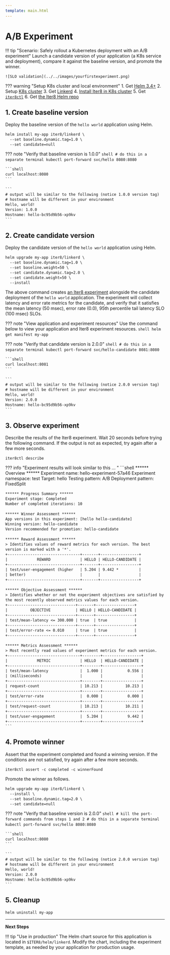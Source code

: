 ```yaml
---
template: main.html
---
```


# A/B Experiment

!!! tip "Scenario: Safely rollout a Kubernetes deployment with an A/B experiment"
    Launch a candidate version of your application (a K8s service and deployment), compare it against the baseline version, and promote the winner.
    
    ![SLO validation](../../images/yourfirstexperiment.png)

??? warning "Setup K8s cluster and local environment"
    1. Get [Helm 3.4+](https://helm.sh/docs/intro/install/) 
    2. Setup [K8s cluster](../../getting-started/setup-for-tutorials.md#local-kubernetes-cluster)
    3. Get [Linkerd](setup-for-tutorials.md)
    4. [Install Iter8 in K8s cluster](../../getting-started/install.md)
    5. Get [`iter8ctl`](../../getting-started/install.md#install-iter8ctl)
    6. Get [the Iter8 Helm repo](../../getting-started/setup-for-tutorials.md#iter8-helm-repo)

## 1. Create baseline version
Deploy the baseline version of the `hello world` application using Helm.

```shell
helm install my-app iter8/linkerd \
  --set baseline.dynamic.tag=1.0 \
  --set candidate=null  
```

??? note "Verify that baseline version is 1.0.0"
    ```shell
    # do this in a separate terminal
    kubectl port-forward svc/hello 8080:8080
    ```

    ```shell
    curl localhost:8080
    ```

    ```
    # output will be similar to the following (notice 1.0.0 version tag)
    # hostname will be different in your environment
    Hello, world!
    Version: 1.0.0
    Hostname: hello-bc95d9b56-xp9kv
    ```

<!-- 
```shell
kubectl create deploy hello --image=gcr.io/google-samples/hello-app:1.0
kubectl create svc clusterip hello --tcp=8080
``` 
-->

## 2. Create candidate version
Deploy the candidate version of the `hello world` application using Helm.

```shell
helm upgrade my-app iter8/linkerd \
  --set baseline.dynamic.tag=1.0 \
  --set baseline.weight=50 \
  --set candidate.dynamic.tag=2.0 \
  --set candidate.weight=50 \
  --install  
```

The above command creates [an Iter8 experiment](../../concepts/whatisiter8.md#what-is-an-iter8-experiment) alongside the candidate deployment of the `hello world` application. The experiment will collect latency and error rate metrics for the candidate, and verify that it satisfies the mean latency (50 msec), error rate (0.0), 95th percentile tail latency SLO (100 msec) SLOs.

??? note "View application and experiment resources"
    Use the command below to view your application and Iter8 experiment resources.
    ```shell
    helm get manifest my-app
    ```

??? note "Verify that candidate version is 2.0.0"
    ```shell
    # do this in a separate terminal
    kubectl port-forward svc/hello-candidate 8081:8080
    ```

    ```shell
    curl localhost:8081
    ```

    ```
    # output will be similar to the following (notice 2.0.0 version tag)
    # hostname will be different in your environment
    Hello, world!
    Version: 2.0.0
    Hostname: hello-bc95d9b56-xp9kv
    ```

<!-- 
```shell
kubectl create deploy hello-candidate --image=gcr.io/google-samples/hello-app:2.0
kubectl create svc clusterip hello-candidate --tcp=8080
``` 
-->

## 3. Observe experiment
Describe the results of the Iter8 experiment. Wait 20 seconds before trying the following command. If the output is not as expected, try again after a few more seconds.

```shell
iter8ctl describe
```

??? info "Experiment results will look similar to this ... "
    ```shell
    ****** Overview ******
    Experiment name: hello-experiment-57a46
    Experiment namespace: test
    Target: hello
    Testing pattern: A/B
    Deployment pattern: FixedSplit

    ****** Progress Summary ******
    Experiment stage: Completed
    Number of completed iterations: 10

    ****** Winner Assessment ******
    App versions in this experiment: [hello hello-candidate]
    Winning version: hello-candidate
    Version recommended for promotion: hello-candidate

    ****** Reward Assessment ******
    > Identifies values of reward metrics for each version. The best version is marked with a '*'.
    +--------------------------------+-------+-----------------+
    |             REWARD             | HELLO | HELLO-CANDIDATE |
    +--------------------------------+-------+-----------------+
    | test/user-engagement (higher   | 5.204 | 9.442 *         |
    | better)                        |       |                 |
    +--------------------------------+-------+-----------------+

    ****** Objective Assessment ******
    > Identifies whether or not the experiment objectives are satisfied by the most recently observed metrics values for each version.
    +------------------------------+-------+-----------------+
    |          OBJECTIVE           | HELLO | HELLO-CANDIDATE |
    +------------------------------+-------+-----------------+
    | test/mean-latency <= 300.000 | true  | true            |
    +------------------------------+-------+-----------------+
    | test/error-rate <= 0.010     | true  | true            |
    +------------------------------+-------+-----------------+

    ****** Metrics Assessment ******
    > Most recently read values of experiment metrics for each version.
    +--------------------------------+--------+-----------------+
    |             METRIC             | HELLO  | HELLO-CANDIDATE |
    +--------------------------------+--------+-----------------+
    | test/mean-latency              |  1.000 |           0.556 |
    | (milliseconds)                 |        |                 |
    +--------------------------------+--------+-----------------+
    | request-count                  | 10.213 |          10.213 |
    +--------------------------------+--------+-----------------+
    | test/error-rate                |  0.000 |           0.000 |
    +--------------------------------+--------+-----------------+
    | test/request-count             | 10.213 |          10.211 |
    +--------------------------------+--------+-----------------+
    | test/user-engagement           |  5.204 |           9.442 |
    +--------------------------------+--------+-----------------+
    ``` 

## 4. Promote winner
Assert that the experiment completed and found a winning version. If the conditions are not satisfied, try again after a few more seconds.

```shell
iter8ctl assert -c completed -c winnerFound
```

Promote the winner as follows.

```shell
helm upgrade my-app iter8/linkerd \
  --install \
  --set baseline.dynamic.tag=2.0 \
  --set candidate=null
```

??? note "Verify that baseline version is 2.0.0"
    ```shell
    # kill the port-forward commands from steps 1 and 2
    # do this in a separate terminal
    kubectl port-forward svc/hello 8080:8080
    ```

    ```shell
    curl localhost:8080
    ```

    ```
    # output will be similar to the following (notice 2.0.0 version tag)
    # hostname will be different in your environment
    Hello, world!
    Version: 2.0.0
    Hostname: hello-bc95d9b56-xp9kv
    ```

## 5. Cleanup

```shell
helm uninstall my-app
```

***

**Next Steps**

!!! tip "Use in production"
    The Helm chart source for this application is located in `$ITER8/helm/linkerd`. Modify the chart, including the experiment template, as needed by your application for production usage.
